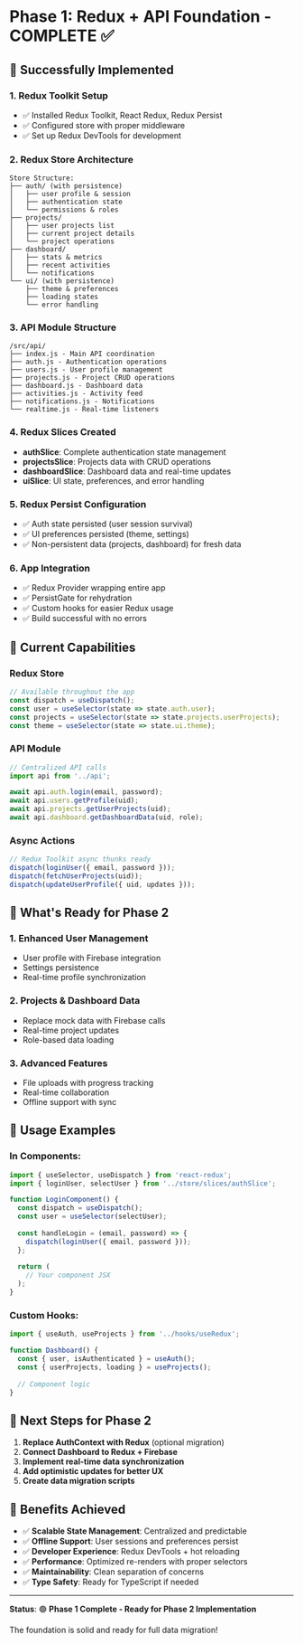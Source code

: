 # Phase 1: Redux + API Foundation - COMPLETE ✅

## 🎉 **Successfully Implemented**

### **1. Redux Toolkit Setup**
- ✅ Installed Redux Toolkit, React Redux, Redux Persist
- ✅ Configured store with proper middleware
- ✅ Set up Redux DevTools for development

### **2. Redux Store Architecture**
```
Store Structure:
├── auth/ (with persistence)
│   ├── user profile & session
│   ├── authentication state  
│   └── permissions & roles
├── projects/
│   ├── user projects list
│   ├── current project details
│   └── project operations
├── dashboard/
│   ├── stats & metrics
│   ├── recent activities
│   └── notifications
└── ui/ (with persistence)
    ├── theme & preferences
    ├── loading states
    └── error handling
```

### **3. API Module Structure**
```
/src/api/
├── index.js - Main API coordination
├── auth.js - Authentication operations
├── users.js - User profile management
├── projects.js - Project CRUD operations
├── dashboard.js - Dashboard data
├── activities.js - Activity feed
├── notifications.js - Notifications
└── realtime.js - Real-time listeners
```

### **4. Redux Slices Created**
- **authSlice**: Complete authentication state management
- **projectsSlice**: Projects data with CRUD operations
- **dashboardSlice**: Dashboard data and real-time updates  
- **uiSlice**: UI state, preferences, and error handling

### **5. Redux Persist Configuration**
- ✅ Auth state persisted (user session survival)
- ✅ UI preferences persisted (theme, settings)
- ✅ Non-persistent data (projects, dashboard) for fresh data

### **6. App Integration**
- ✅ Redux Provider wrapping entire app
- ✅ PersistGate for rehydration
- ✅ Custom hooks for easier Redux usage
- ✅ Build successful with no errors

## 🔧 **Current Capabilities**

### **Redux Store**
```javascript
// Available throughout the app
const dispatch = useDispatch();
const user = useSelector(state => state.auth.user);
const projects = useSelector(state => state.projects.userProjects);
const theme = useSelector(state => state.ui.theme);
```

### **API Module**
```javascript
// Centralized API calls
import api from '../api';

await api.auth.login(email, password);
await api.users.getProfile(uid);
await api.projects.getUserProjects(uid);
await api.dashboard.getDashboardData(uid, role);
```

### **Async Actions**
```javascript
// Redux Toolkit async thunks ready
dispatch(loginUser({ email, password }));
dispatch(fetchUserProjects(uid));
dispatch(updateUserProfile({ uid, updates }));
```

## 🚀 **What's Ready for Phase 2**

### **1. Enhanced User Management**
- User profile with Firebase integration
- Settings persistence
- Real-time profile synchronization

### **2. Projects & Dashboard Data**
- Replace mock data with Firebase calls
- Real-time project updates
- Role-based data loading

### **3. Advanced Features**
- File uploads with progress tracking
- Real-time collaboration
- Offline support with sync

## 📝 **Usage Examples**

### **In Components:**
```javascript
import { useSelector, useDispatch } from 'react-redux';
import { loginUser, selectUser } from '../store/slices/authSlice';

function LoginComponent() {
  const dispatch = useDispatch();
  const user = useSelector(selectUser);
  
  const handleLogin = (email, password) => {
    dispatch(loginUser({ email, password }));
  };
  
  return (
    // Your component JSX
  );
}
```

### **Custom Hooks:**
```javascript
import { useAuth, useProjects } from '../hooks/useRedux';

function Dashboard() {
  const { user, isAuthenticated } = useAuth();
  const { userProjects, loading } = useProjects();
  
  // Component logic
}
```

## 🔄 **Next Steps for Phase 2**

1. **Replace AuthContext with Redux** (optional migration)
2. **Connect Dashboard to Redux + Firebase**
3. **Implement real-time data synchronization**
4. **Add optimistic updates for better UX**
5. **Create data migration scripts**

## 🎯 **Benefits Achieved**

- ✅ **Scalable State Management**: Centralized and predictable
- ✅ **Offline Support**: User sessions and preferences persist
- ✅ **Developer Experience**: Redux DevTools + hot reloading
- ✅ **Performance**: Optimized re-renders with proper selectors
- ✅ **Maintainability**: Clean separation of concerns
- ✅ **Type Safety**: Ready for TypeScript if needed

---

**Status**: 🟢 **Phase 1 Complete - Ready for Phase 2 Implementation**

The foundation is solid and ready for full data migration!